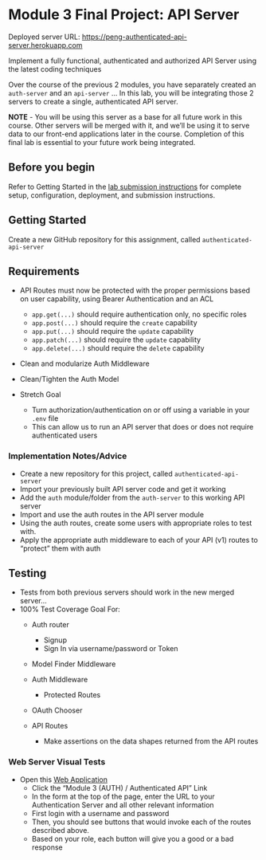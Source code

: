 # Module 3 Final Project: API Server

Deployed server URL: https://peng-authenticated-api-server.herokuapp.com

Implement a fully functional, authenticated and authorized API Server using the latest coding techniques

Over the course of the previous 2 modules, you have separately created an ```auth-server``` and an ```api-server``` … In this lab, you will be integrating those 2 servers to create a single, authenticated API server.

**NOTE** - You will be using this server as a base for all future work in this course. Other servers will be merged with it, and we’ll be using it to serve data to our front-end applications later in the course. Completion of this final lab is essential to your future work being integrated.

## Before you begin

Refer to Getting Started in the [lab submission instructions](https://codefellows.github.io/code-401-javascript-guide/reference/submission-instructions/labs/) for complete setup, configuration, deployment, and submission instructions.

## Getting Started

Create a new GitHub repository for this assignment, called ```authenticated-api-server```

## Requirements

- API Routes must now be protected with the proper permissions based on user capability, using Bearer Authentication and an ACL
  - ```app.get(...)``` should require authentication only, no specific roles
  - ```app.post(...)``` should require the ```create``` capability
  - ```app.put(...)``` should require the ```update``` capability
  - ```app.patch(...)``` should require the ```update``` capability
  - ```app.delete(...)``` should require the ```delete``` capability

- Clean and modularize Auth Middleware
- Clean/Tighten the Auth Model
- Stretch Goal
  - Turn authorization/authentication on or off using a variable in your ```.env``` file
  - This can allow us to run an API server that does or does not require authenticated users

### Implementation Notes/Advice

- Create a new repository for this project, called ```authenticated-api-server```
- Import your previously built API server code and get it working
- Add the ```auth``` module/folder from the ```auth-server``` to this working API server
- Import and use the auth routes in the API server module
- Using the auth routes, create some users with appropriate roles to test with.
- Apply the appropriate auth middleware to each of your API (v1) routes to “protect” them with auth

## Testing

- Tests from both previous servers should work in the new merged server…
- 100% Test Coverage Goal For:
  - Auth router
    - Signup
    - Sign In via username/password or Token

  - Model Finder Middleware
  - Auth Middleware
    - Protected Routes

  - OAuth Chooser
  - API Routes
    - Make assertions on the data shapes returned from the API routes

### Web Server Visual Tests

- Open this [Web Application](https://javascript-401.netlify.app/)
  - Click the “Module 3 (AUTH) / Authenticated API” Link
  - In the form at the top of the page, enter the URL to your Authentication Server and all other relevant information
  - First login with a username and password
  - Then, you should see buttons that would invoke each of the routes described above.
  - Based on your role, each button will give you a good or a bad response
